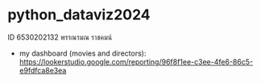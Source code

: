 # python_dataviz2024
ID 6530202132 พรรณรมณ ราชคมน์
* my dashboard (movies and directors): https://lookerstudio.google.com/reporting/96f8f1ee-c3ee-4fe6-86c5-e9fdfca8e3ea
